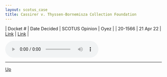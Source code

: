 ```yaml
---
layout: scotus_case
title: Cassirer v. Thyssen-Bornemisza Collection Foundation
---
```


| Docket # | Date Decided | SCOTUS Opinion | Oyez |
| 20-1566 | 21 Apr 22 | [Link](https://www.supremecourt.gov/opinions/21pdf/596us1r23_heim.pdf) | [Link](https://www.oyez.org/cases/2021/20-1566) |

<audio controls>
   <source src='./resources/20-1566.mp3' type='audio/mpeg'>
</audio>

<object data='./resources/20-1566.pdf' type='application/pdf'></object>

---

[Up](./README.md)